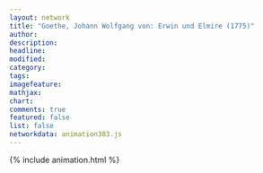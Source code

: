 ```yaml
---
layout: network
title: "Goethe, Johann Wolfgang von: Erwin und Elmire (1775)"
author:
description:
headline:
modified:
category:
tags:
imagefeature: 
mathjax: 
chart: 
comments: true
featured: false
list: false
networkdata: animation383.js
---
```

{% include animation.html %}

